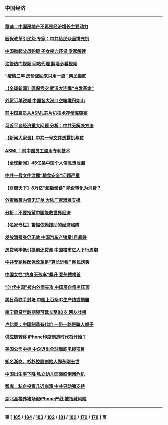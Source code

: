 ### 中国经济
---
#### [穆迪：中国房地产不再是经济增长主要动力](../../pages/ncid283/n13931057.md?02170445) 
#### [医保改革引民怨 专家：中共给民众画饼充饥](../../pages/ncid283/n13931367.md?02170445) 
#### [中国掀起父母购房 子女接力还贷 专家解读](../../pages/ncid283/n13931034.md?02170445) 
#### [油管热门视频 网站代理 翻墙必看视频](http://138.2.39.72:81/youtube.html?epic-marker?02170445)
#### [“疫情三年 房价涨回来只用一周” 网民揭底](../../pages/ncid283/n13931080.md?02170445) 
#### [【全球新闻】医保亏空 武汉大连爆“白发革命”](../../pages/ncid283/n13931042.md?02170445) 
#### [外贸订单锐减 中国各大港口空箱堆积如山](../../pages/ncid283/n13930837.md?02170445) 
#### [前中国雇员从ASML芯片机技术存储库窃密](../../pages/ncid283/n13930758.md?02170445) 
#### [习近平谈经济重大问题 分析：中共无解决方法](../../pages/ncid283/n13930312.md?02170445) 
#### [【新闻大家谈】中共一号文件透露饥与贫](../../pages/ncid283/n13930479.md?02170445) 
#### [ASML：前中国员工盗用专利技术](../../pages/ncid283/n13930459.md?02170445) 
#### [【全球新闻】45亿条中国个人信息遭泄漏](../../pages/ncid283/n13930290.md?02170445) 
#### [中共一号文件泄露“粮食安全”问题严重](../../pages/ncid283/n13929765.md?02170445) 
#### [【财商天下】8万亿“超额储蓄” 能否转化为消费？](../../pages/ncid283/n13929896.md?02170445) 
#### [外资撤离内资无订单 大陆厂家艰难支撑](../../pages/ncid283/n13929696.md?02170445) 
#### [分析：不要指望中国能救世界经济](../../pages/ncid283/n13929174.md?02170445) 
#### [【名家专栏】警惕依赖援助的经济陷阱](../../pages/ncid283/n13928980.md?02170445) 
#### [发放消费券仍无效 中国汽车产销量1月暴跌](../../pages/ncid283/n13929160.md?02170445) 
#### [房贷利率低引提前还贷潮 中国楼市进入下行周期](../../pages/ncid283/n13929147.md?02170445) 
#### [中共专家称医保改革是“算长远帐” 网民炮轰](../../pages/ncid283/n13928860.md?02170445) 
#### [中国女性“终身无孩率”飙升 登热搜榜首](../../pages/ncid283/n13928873.md?02170445) 
#### [“时代中国”被内外债夹攻 中国房企债务压顶](../../pages/ncid283/n13928337.md?02170445) 
#### [美日荷联手封堵 中国上百条IC生产线或搁置](../../pages/ncid283/n13928285.md?02170445) 
#### [南宁房贷年龄期限可延长至80岁 网友吐槽](../../pages/ncid283/n13928048.md?02170445) 
#### [卢比奥：中国制造有代价 一带一路是骗人幌子](../../pages/ncid283/n13927248.md?02170445) 
#### [供应链转移 iPhone印度制造时代将开始？](../../pages/ncid283/n13927744.md?02170445) 
#### [美国公司中标 中企退出全球海底电缆项目](../../pages/ncid283/n13927249.md?02170445) 
#### [知名浙商、杉杉控股创始人郑永刚去世](../../pages/ncid283/n13927615.md?02170445) 
#### [中国出生率下降 私立幼儿园面临倒闭危机](../../pages/ncid283/n13927572.md?02170445) 
#### [智库：私企投资几近崩溃 中共只动嘴支持](../../pages/ncid283/n13927290.md?02170445) 
#### [湖北高楼养猪场似iPhone产线 被指藏风险](../../pages/ncid283/n13926526.md?02170445) 

---
#### 第 [ [185](./185.md?02170445) / [184](./184.md?02170445) / [183](./183.md?02170445) / [182](./182.md?02170445) / [181](./181.md?02170445) / [180](./180.md?02170445) / [179](./179.md?02170445) / [178](./178.md?02170445) ] 页
